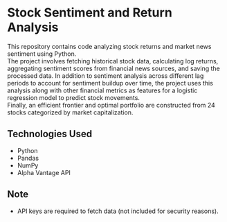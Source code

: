 # Stock Sentiment and Return Analysis

This repository contains code analyzing stock returns and market news sentiment using Python.  
The project involves fetching historical stock data, calculating log returns, aggregating sentiment scores from financial news sources, and saving the processed data.
In addition to sentiment analysis across different lag periods to account for sentiment buildup over time, the project uses this analysis along with other financial metrics
as features for a logistic regression model to predict stock movements.  
Finally, an efficient frontier and optimal portfolio are constructed from 24 stocks categorized by market capitalization.

## Technologies Used
- Python
- Pandas
- NumPy
- Alpha Vantage API

## Note
- API keys are required to fetch data (not included for security reasons).
